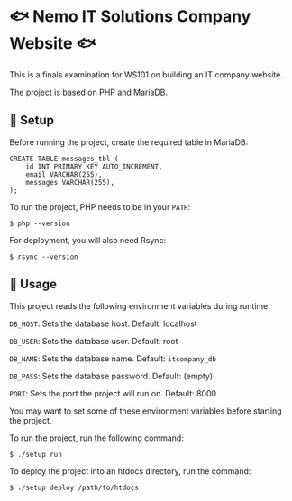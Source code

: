 # 🐟 Nemo IT Solutions Company Website 🐟

This is a finals examination for WS101 on building an IT company website.

The project is based on PHP and MariaDB.

## 🔧 Setup

Before running the project, create the required table in MariaDB:
```
CREATE TABLE messages_tbl (
    id INT PRIMARY KEY AUTO_INCREMENT,
    email VARCHAR(255),
    messages VARCHAR(255),
);
```

To run the project, PHP needs to be in your `PATH`:
```
$ php --version
```

For deployment, you will also need Rsync:
```
$ rsync --version
```

## 🚀 Usage

This project reads the following environment variables during runtime.

`DB_HOST`: Sets the database host. Default: localhost

`DB_USER`: Sets the database user. Default: root

`DB_NAME`: Sets the database name. Default: `itcompany_db`

`DB_PASS`: Sets the database password. Default: (empty)

`PORT`: Sets the port the project will run on. Default: 8000

You may want to set some of these environment variables before starting the project.

To run the project, run the following command:
```
$ ./setup run
```

To deploy the project into an htdocs directory, run the command:
```
$ ./setup deploy /path/to/htdocs
```
